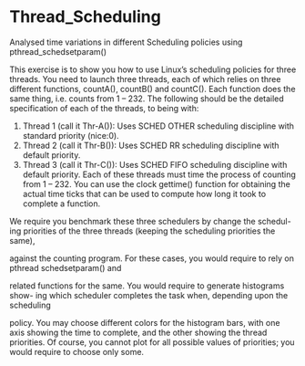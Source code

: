 # Thread_Scheduling
Analysed time variations in different Scheduling policies using pthread_schedsetparam()

This exercise is to show you how to use Linux’s scheduling policies for three
threads. You need to launch three threads, each of which relies on three different
functions, countA(), countB() and countC(). Each function does the same
thing, i.e. counts from 1 – 232. The following should be the detailed specification
of each of the threads, to being with:
1. Thread 1 (call it Thr-A()): Uses SCHED OTHER scheduling discipline
with standard priority (nice:0).
2. Thread 2 (call it Thr-B()): Uses SCHED RR scheduling discipline with
default priority.
3. Thread 3 (call it Thr-C()): Uses SCHED FIFO scheduling discipline with
default priority.
Each of these threads must time the process of counting from 1 – 232. You
can use the clock gettime() function for obtaining the actual time ticks that
can be used to compute how long it took to complete a function.

We require you benchmark these three schedulers by change the schedul-
ing priorities of the three threads (keeping the scheduling priorities the same),

against the counting program.
For these cases, you would require to rely on pthread schedsetparam() and

related functions for the same. You would require to generate histograms show-
ing which scheduler completes the task when, depending upon the scheduling

policy. You may choose different colors for the histogram bars, with one axis
showing the time to complete, and the other showing the thread priorities. Of
course, you cannot plot for all possible values of priorities; you would require to
choose only some.
